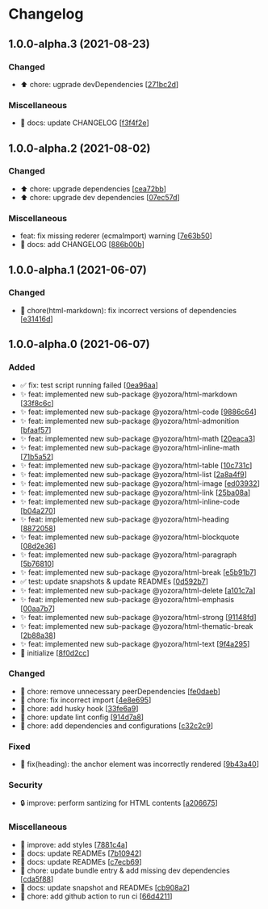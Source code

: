 # Changelog

<a name="1.0.0-alpha.3"></a>
## 1.0.0-alpha.3 (2021-08-23)

### Changed

- ⬆️ chore: ugprade devDependencies [[271bc2d](https://github.com/yozorajs/yozora-html/commit/271bc2d2017048661488414038f36f9ea4c2b932)]

### Miscellaneous

- 📝 docs: update CHANGELOG [[f3f4f2e](https://github.com/yozorajs/yozora-html/commit/f3f4f2e4e8f47246c3652c434a5645c6a1f06f0f)]


<a name="1.0.0-alpha.2"></a>
## 1.0.0-alpha.2 (2021-08-02)

### Changed

- ⬆️ chore: upgrade dependencies [[cea72bb](https://github.com/yozorajs/yozora-html/commit/cea72bbeb603d2172b493a0319811cf3d990dc42)]
- ⬆️ chore: upgrade dev dependencies [[07ec57d](https://github.com/yozorajs/yozora-html/commit/07ec57d7fec0e127fe9e616c5151e36d02878978)]

### Miscellaneous

-  feat: fix missing rederer (ecmaImport) warning [[7e63b50](https://github.com/yozorajs/yozora-html/commit/7e63b50cc2dc0c650dadfeb77fa04b2c493b7232)]
- 📝 docs: add CHANGELOG [[886b00b](https://github.com/yozorajs/yozora-html/commit/886b00b47e8628b0ef332984838f5eb2fa4f80df)]


<a name="1.0.0-alpha.1"></a>
## 1.0.0-alpha.1 (2021-06-07)

### Changed

- 🔧 chore(html-markdown): fix incorrect versions of dependencies [[e31416d](https://github.com/yozorajs/yozora-html/commit/e31416d8f09ccbf25f1f0d31f88066abf04f80c8)]


<a name="1.0.0-alpha.0"></a>
## 1.0.0-alpha.0 (2021-06-07)

### Added

- ✅ fix: test script running failed [[0ea96aa](https://github.com/yozorajs/yozora-html/commit/0ea96aa973f56cd14e7575fa8b1346fa8bed5668)]
- ✨ feat: implemented new sub-package @yozora/html-markdown [[33f8c6c](https://github.com/yozorajs/yozora-html/commit/33f8c6c27ccbd47f4f7c9d6398ed12b00e8992eb)]
- ✨ feat: implemented new sub-package @yozora/html-code [[9886c64](https://github.com/yozorajs/yozora-html/commit/9886c642a6672e3d43af876b074d7051071afc12)]
- ✨ feat: implemented new sub-package @yozora/html-admonition [[bfaaf57](https://github.com/yozorajs/yozora-html/commit/bfaaf579898b1af15328823d5658caacbb494ff6)]
- ✨ feat: implemented new sub-package @yozora/html-math [[20eaca3](https://github.com/yozorajs/yozora-html/commit/20eaca3b7bc3dbc152a5afa1e3473fd71c0507ba)]
- ✨ feat: implemented new sub-package @yozora/html-inline-math [[71b5a52](https://github.com/yozorajs/yozora-html/commit/71b5a524a2acbc1a2c113ecd5a00ce34f3772253)]
- ✨ feat: implemented new sub-package @yozora/html-table [[10c731c](https://github.com/yozorajs/yozora-html/commit/10c731c2f16363e48d850ccd532252c991481ef7)]
- ✨ feat: implemented new sub-package @yozora/html-list [[2a8a4f9](https://github.com/yozorajs/yozora-html/commit/2a8a4f9e48b150229461e41678a924af8953600c)]
- ✨ feat: implemented new sub-package @yozora/html-image [[ed03932](https://github.com/yozorajs/yozora-html/commit/ed03932222ab57aa09ad5267fde23a9f66516b52)]
- ✨ feat: implemented new sub-package @yozora/html-link [[25ba08a](https://github.com/yozorajs/yozora-html/commit/25ba08a2dda7b090facd5dfdfad784b909e7f014)]
- ✨ feat: implemented new sub-package @yozora/html-inline-code [[b04a270](https://github.com/yozorajs/yozora-html/commit/b04a2704f6b33bfbdfa0e16c172decd049e7090e)]
- ✨ feat: implemented new sub-package @yozora/html-heading [[8872058](https://github.com/yozorajs/yozora-html/commit/8872058663dea6b1d7e681ec1d48fa6e58d68f1f)]
- ✨ feat: implemented new sub-package @yozora/html-blockquote [[08d2e36](https://github.com/yozorajs/yozora-html/commit/08d2e3666849d3b28b3db5f6dac49abf2975ede5)]
- ✨ feat: implemented new sub-package @yozora/html-paragraph [[5b76810](https://github.com/yozorajs/yozora-html/commit/5b768109e2177f8b514c381c00344331aeb90241)]
- ✨ feat: implemented new sub-package @yozora/html-break [[e5b91b7](https://github.com/yozorajs/yozora-html/commit/e5b91b772e28cd22c3d0dc0e9b4ae53b363179e6)]
- ✅ test: update snapshots &amp; update READMEs [[0d592b7](https://github.com/yozorajs/yozora-html/commit/0d592b7152ea16db2358126e61671dea6ea628d1)]
- ✨ feat: implemented new sub-package @yozora/html-delete [[a101c7a](https://github.com/yozorajs/yozora-html/commit/a101c7aedd6cffbc3da7a998d1d1102d312f2545)]
- ✨ feat: implemented new sub-package @yozora/html-emphasis [[00aa7b7](https://github.com/yozorajs/yozora-html/commit/00aa7b7c4b87ffd14c1dc72c3f924f6740d54d7b)]
- ✨ feat: implemented new sub-package @yozora/html-strong [[91148fd](https://github.com/yozorajs/yozora-html/commit/91148fd3e95d89f3040cb5a97e8151a0ace87dce)]
- ✨ feat: implemented new sub-package @yozora/html-thematic-break [[2b88a38](https://github.com/yozorajs/yozora-html/commit/2b88a3808cde7323a2242b4c26a61b8987d1f14c)]
- ✨ feat: implemented new sub-package @yozora/html-text [[9f4a295](https://github.com/yozorajs/yozora-html/commit/9f4a295e690354614d1b755086a8e1bb6c20dd1d)]
- 🎉 initialize [[8f0d2cc](https://github.com/yozorajs/yozora-html/commit/8f0d2ccaf548e034fa198124ab599dd63fa3e038)]

### Changed

- 🔧 chore: remove unnecessary peerDependencies [[fe0daeb](https://github.com/yozorajs/yozora-html/commit/fe0daeb2992dd78d3d9194546ac8fc6d4c16b8e3)]
- 🔧 chore: fix incorrect import [[4e8e695](https://github.com/yozorajs/yozora-html/commit/4e8e695d3319dcef07df4648cb0ab084d80b7b4e)]
- 🔧 chore: add husky hook [[33fe6a9](https://github.com/yozorajs/yozora-html/commit/33fe6a93d9267f6a7c2e7bce8cf880e69606c1fe)]
- 🔧 chore: update lint config [[914d7a8](https://github.com/yozorajs/yozora-html/commit/914d7a8e56b6856bf136f080026e5047851e166d)]
- 🔧 chore: add dependencies and configurations [[c32c2c9](https://github.com/yozorajs/yozora-html/commit/c32c2c9a37d3349f7e0a83694e3cc56f24a93ad2)]

### Fixed

- 🐛 fix(heading): the anchor element was incorrectly rendered [[9b43a40](https://github.com/yozorajs/yozora-html/commit/9b43a408ea8a0c2bf01480e337a3cd6da3316ee4)]

### Security

- 🔒 improve: perform santizing for HTML contents [[a206675](https://github.com/yozorajs/yozora-html/commit/a206675adcd2f0bdecf358c2dffa7603481aa172)]

### Miscellaneous

- 🚧 improve: add styles [[7881c4a](https://github.com/yozorajs/yozora-html/commit/7881c4ab3a3c2851c7f4ffa996062fe8da1039e4)]
- 📝 docs: update READMEs [[7b10942](https://github.com/yozorajs/yozora-html/commit/7b1094202507a540bdf9b21edd7a8b4745fd109d)]
- 📝 docs: update READMEs [[c7ecb69](https://github.com/yozorajs/yozora-html/commit/c7ecb6984eee7956d315ca8e0ce0fe614da5d3e6)]
- 🔨 chore: update bundle entry &amp; add missing dev dependencies [[cda5f88](https://github.com/yozorajs/yozora-html/commit/cda5f88b3a07e0b8114aa58caa3567e5ca541f81)]
- 📝 docs: update snapshot and READMEs [[cb908a2](https://github.com/yozorajs/yozora-html/commit/cb908a20e7b8d8709263baf176317ad440c73318)]
- 🔨 chore: add github action to run ci [[66d4211](https://github.com/yozorajs/yozora-html/commit/66d4211bf3d000a1dcd6c0c92e4e64fe532e5542)]
